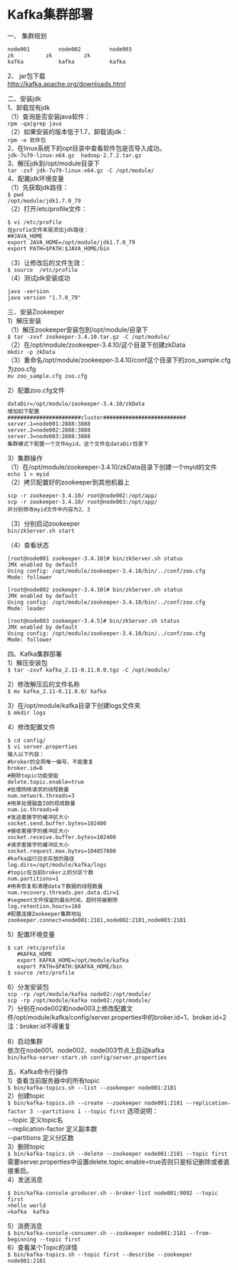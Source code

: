 Kafka集群部署
============
一、 集群规划  
```
node001			node002			node003
zk			zk			zk
kafka			kafka		  	kafka
```

2、 jar包下载  
	http://kafka.apache.org/downloads.html   

二、安装jdk  
1、卸载现有jdk  
（1）查询是否安装java软件：  
``` rpm -qa|grep java ```  
（2）如果安装的版本低于1.7，卸载该jdk：  
``` rpm -e 软件包 ```  
2、在linux系统下的opt目录中查看软件包是否导入成功。  
``` jdk-7u79-linux-x64.gz  hadoop-2.7.2.tar.gz ```  
3、解压jdk到/opt/module目录下  
``` tar -zxf jdk-7u79-linux-x64.gz -C /opt/module/ ```  
4、配置jdk环境变量  
（1）先获取jdk路径：  
``` $ pwd ```  
``` /opt/module/jdk1.7.0_79 ```  
（2）打开/etc/profile文件：  
```
$ vi /etc/profile
在profie文件末尾添加jdk路径：
##JAVA_HOME
export JAVA_HOME=/opt/module/jdk1.7.0_79
export PATH=$PATH:$JAVA_HOME/bin
```  
（3）让修改后的文件生效：  
``` $ source  /etc/profile ```   
（4）测试jdk安装成功  
```
java -version
java version "1.7.0_79"
```  

三、安装Zookeeper  
1）解压安装  
（1）解压zookeeper安装包到/opt/module/目录下  
``` $ tar -zxvf zookeeper-3.4.10.tar.gz -C /opt/module/ ```  
（2）在/opt/module/zookeeper-3.4.10/这个目录下创建zkData  
``` mkdir -p zkData ```  
（3）重命名/opt/module/zookeeper-3.4.10/conf这个目录下的zoo_sample.cfg为zoo.cfg  
``` mv zoo_sample.cfg zoo.cfg ```  

2）配置zoo.cfg文件
```
dataDir=/opt/module/zookeeper-3.4.10/zkData
增加如下配置
#######################cluster##########################
server.1=node001:2888:3888
server.2=node002:2888:3888
server.3=node003:2888:3888
集群模式下配置一个文件myid，这个文件在dataDir目录下
```  

3）集群操作  
（1）在/opt/module/zookeeper-3.4.10/zkData目录下创建一个myid的文件  
``` echo 1 > myid ```	
（2）拷贝配置好的zookeeper到其他机器上
```
scp -r zookeeper-3.4.10/ root@node002:/opt/app/
scp -r zookeeper-3.4.10/ root@node003:/opt/app/
并分别修改myid文件中内容为2、3
```  
（3）分别启动zookeeper  
``` bin/zkServer.sh start ```  
       
（4）查看状态  
```
[root@node001 zookeeper-3.4.10]# bin/zkServer.sh status
JMX enabled by default
Using config: /opt/module/zookeeper-3.4.10/bin/../conf/zoo.cfg
Mode: follower
	
[root@node002 zookeeper-3.4.10]# bin/zkServer.sh status
JMX enabled by default
Using config: /opt/module/zookeeper-3.4.10/bin/../conf/zoo.cfg
Mode: leader
	
[root@node003 zookeeper-3.4.5]# bin/zkServer.sh status
JMX enabled by default
Using config: /opt/module/zookeeper-3.4.10/bin/../conf/zoo.cfg
Mode: follower
```  


四、Kafka集群部署    
 1）解压安装包  
``` $ tar -zxvf kafka_2.11-0.11.0.0.tgz -C /opt/module/ ```
  
 2）修改解压后的文件名称  
``` $ mv kafka_2.11-0.11.0.0/ kafka ```  
  
 3）在/opt/module/kafka目录下创建logs文件夹  
``` $ mkdir logs ```  
  
 4）修改配置文件  
 ```
$ cd config/
$ vi server.properties
输入以下内容：
#broker的全局唯一编号，不能重复
broker.id=0
#删除topic功能使能
delete.topic.enable=true
#处理网络请求的线程数量
num.network.threads=3
#用来处理磁盘IO的现成数量
num.io.threads=8
#发送套接字的缓冲区大小
socket.send.buffer.bytes=102400
#接收套接字的缓冲区大小
socket.receive.buffer.bytes=102400
#请求套接字的缓冲区大小
socket.request.max.bytes=104857600
#kafka运行日志存放的路径
log.dirs=/opt/module/kafka/logs
#topic在当前broker上的分区个数
num.partitions=1
#用来恢复和清理data下数据的线程数量
num.recovery.threads.per.data.dir=1
#segment文件保留的最长时间，超时将被删除
log.retention.hours=168
#配置连接Zookeeper集群地址
zookeeper.connect=node001:2181,node002:2181,node003:2181
```  
 5）配置环境变量  
```
$ cat /etc/profile
   #KAFKA_HOME
   export KAFKA_HOME=/opt/module/kafka
   export PATH=$PATH:$KAFKA_HOME/bin
$ source /etc/profile
```  
 6）分发安装包  
``` scp -rp /opt/module/kafka node02:/opt/module/ ```  
``` scp -rp /opt/module/kafka node02:/opt/module/ ```  
 7）分别在node002和node003上修改配置文件/opt/module/kafka/config/server.properties中的broker.id=1、broker.id=2  
	注：broker.id不得重复  
  
 8）启动集群  
      依次在node001、node002、node003节点上启动kafka  
``` bin/kafka-server-start.sh config/server.properties ```   
      
      
五、Kafka命令行操作  
  1）查看当前服务器中的所有topic  
``` $ bin/kafka-topics.sh --list --zookeeper node001:2181 ```  
  2）创建topic  
``` $ bin/kafka-topics.sh --create --zookeeper node001:2181 --replication-factor 3 --partitions 1 --topic first ```
  选项说明：  
    --topic 定义topic名  
    --replication-factor  定义副本数  
    --partitions  定义分区数  
  3）删除topic  
``` $ bin/kafka-topics.sh --delete --zookeeper node001:2181 --topic first ```  
    需要server.properties中设置delete.topic.enable=true否则只是标记删除或者直接重启。  
  4）发送消息  
```
$ bin/kafka-console-producer.sh --broker-list node001:9092 --topic first
>hello world
>kafka  kafka
```  
  5）消费消息    
``` $ bin/kafka-console-consumer.sh --zookeeper node001:2181 --from-beginning --topic first ```  
  6）查看某个Topic的详情  
``` $ bin/kafka-topics.sh --topic first --describe --zookeeper node001:2181 ```  
